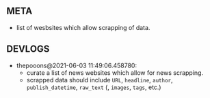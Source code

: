 ## META
- list of wesbsites which allow scrapping of data.

## DEVLOGS
- thepooons@2021-06-03 11:49:06.458780:
    - curate a list of news websites which allow for news scrapping.
    - scrapped data should include `URL`, `headline`, `author`, `publish_datetime`, `raw_text` (, `images`, `tags`, etc.)